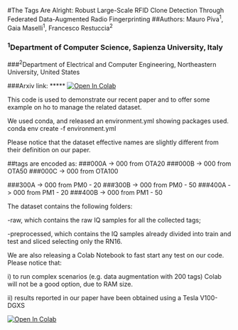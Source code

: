 #The Tags Are Alright: Robust Large-Scale RFID Clone Detection Through Federated Data-Augmented Radio Fingerprinting
##Authors: Mauro Piva<sup>1</sup>, Gaia Maselli<sup>1</sup>, Francesco Restuccia<sup>2</sup>
### <sup>1</sup>Department of Computer Science, Sapienza University, Italy 
###<sup>2</sup>Department of Electrical and Computer Engineering, Northeastern University, United States

###Arxiv link: *****
[![Open In Colab](https://colab.research.google.com/assets/colab-badge.svg)](https://colab.research.google.com/github/mauropv/RFID-Fingerprint2020/blob/master/RFID_RFP_2020.ipynb)

This code is used to demonstrate our recent paper and to offer some example on ho to manage the related dataset.

We used conda, and released an environment.yml showing packages used.
conda env create -f environment.yml

Please notice that the dataset effective names are slightly different from their definition on our paper.

##tags are encoded as:
###000A -> 000 from OTA20
###000B -> 000 from OTA50
###000C -> 000 from OTA100 

###300A -> 000 from PM0 - 20
###300B -> 000 from PM0 - 50
###400A -> 000 from PM1 - 20
###400B -> 000 from PM1 - 50

The dataset contains the following folders: 

-raw, which contains the raw IQ samples for all the collected tags; 

-preprocessed, which contains the IQ samples already divided into train and test and sliced selecting only the RN16.

We are also releasing a Colab Notebook to fast start any test on our code.
Please notice that: 

i) to run complex scenarios (e.g. data augmentation with 200 tags)
 Colab will not be a good option, due to RAM size.
 
ii) results reported in our paper have been obtained using a Tesla V100-DGXS 


[![Open In Colab](https://colab.research.google.com/assets/colab-badge.svg)](https://colab.research.google.com/github/mauropv/RFID-Fingerprint2020/blob/master/RFID_RFP_2020.ipynb)